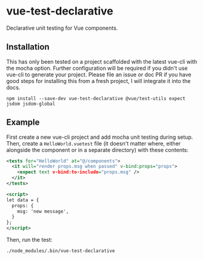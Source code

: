 # vue-test-declarative

Declarative unit testing for Vue components.

## Installation

This has only been tested on a project scaffolded with the latest vue-cli with the mocha option. Further configuration will be required if you didn't use vue-cli to generate your project. Please file an issue or doc PR if you have good steps for installing this from a fresh project, I will integrate it into the docs.

`npm install --save-dev vue-test-declarative @vue/test-utils expect jsdom jsdom-global`

## Example

First create a new vue-cli project and add mocha unit testing during setup. Then, create a `HelloWorld.vuetest` file (it doesn't matter where, either alongside the component or in a separate directory) with these contents:

```xml
<tests for="HelloWorld" at="@/components">
  <it will="render props.msg when passed" v-bind:props="props">
    <expect text v-bind:to-include="props.msg" />
  </it>
</tests>

<script>
let data = {
  props: {
    msg: 'new message',
  }
};
</script>

```

Then, run the test:

```
./node_modules/.bin/vue-test-declarative
```
